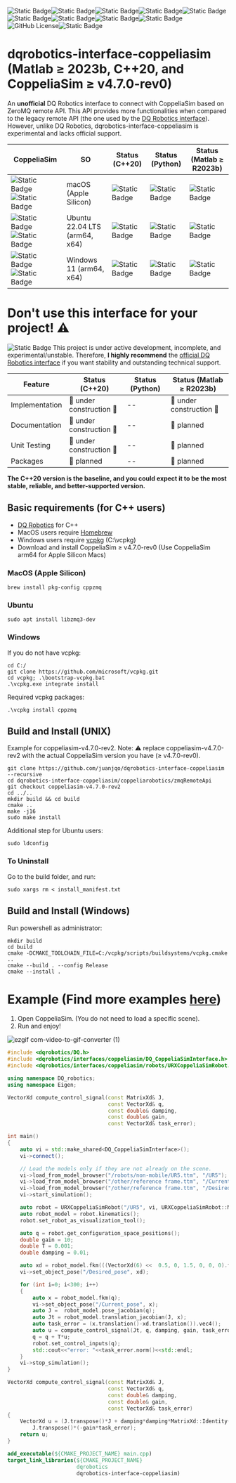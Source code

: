 ![Static Badge](https://img.shields.io/badge/status-experimental-critical)![Static Badge](https://img.shields.io/badge/Platform-Apple_silicon-magenta)![Static Badge](https://img.shields.io/badge/Tested-Apple)![Static Badge](https://img.shields.io/badge/Platform-Ubuntu_x64-orange)![Static Badge](https://img.shields.io/badge/tested-green)![Static Badge](https://img.shields.io/badge/Platform-Windows_11-blue)![Static Badge](https://img.shields.io/badge/tested-green)![Static Badge](https://img.shields.io/badge/CoppeliaSim-4.7.0--rev0-orange)![Static Badge](https://img.shields.io/badge/Written_in-C%2B%2B20-blue)![GitHub License](https://img.shields.io/github/license/juanjqo/cpp-interface-coppeliasim)![Static Badge](https://img.shields.io/badge/based_on-ZeroMQ_remote_API-blue)





# dqrobotics-interface-coppeliasim (Matlab ≥ 2023b, C++20, and CoppeliaSim ≥ v4.7.0-rev0)

An **unofficial** DQ Robotics interface to connect with CoppeliaSim based on ZeroMQ remote API. This API provides more functionalities when compared to the legacy remote API (the one used by the [DQ Robotics interface](https://github.com/dqrobotics/cpp-interface-vrep)). However, unlike DQ Robotics, dqrobotics-interface-coppeliasim is experimental and lacks official support. 

| CoppeliaSim  | SO | Status (C++20) | Status (Python) |  Status (Matlab ≥ R2023b) |
| ------------- | ------------- |------------- |------------- |------------- |
| ![Static Badge](https://img.shields.io/badge/CS-4.7.0--rev0-orange)![Static Badge](https://img.shields.io/badge/arm64-blue)| macOS (Apple Silicon) | ![Static Badge](https://img.shields.io/badge/beta-yellow)|![Static Badge](https://img.shields.io/badge/unsupported-gray)|![Static Badge](https://img.shields.io/badge/pre--alpha-red)|
| ![Static Badge](https://img.shields.io/badge/CS-4.7.0--rev0-orange)![Static Badge](https://img.shields.io/badge/x64-blue)   | Ubuntu 22.04 LTS (arm64, x64) |  ![Static Badge](https://img.shields.io/badge/beta-yellow)|![Static Badge](https://img.shields.io/badge/unsupported-gray)|![Static Badge](https://img.shields.io/badge/pre--alpha-red)|
| ![Static Badge](https://img.shields.io/badge/CS-4.7.0--rev0-orange)![Static Badge](https://img.shields.io/badge/x64-blue)   | Windows 11 (arm64, x64)  |  ![Static Badge](https://img.shields.io/badge/pre--alpha-red) | ![Static Badge](https://img.shields.io/badge/unsupported-gray)|![Static Badge](https://img.shields.io/badge/pre--alpha-red)|


# Don't use this interface for your project! :warning:

![Static Badge](https://img.shields.io/badge/warning-yellow)
This project is under active development, incomplete, and experimental/unstable. Therefore, **I highly recommend** the [official DQ Robotics interface](https://github.com/dqrobotics/cpp-interface-vrep) if you want stability and outstanding technical support. 

| Feature  | Status (C++20) | Status (Python) |  Status (Matlab ≥ R2023b) |
| -------- | -------------- |---------------- |-------------------------- |
|  Implementation | :construction: under construction :rocket:| -- | :construction: under construction :turtle: |
| Documentation | :construction: under construction :rocket: | -- | :pushpin: planned |
| Unit Testing | :construction: under construction :rocket: | -- | :pushpin: planned|
| Packages | :pushpin: planned | -- | :pushpin: planned |

**The C++20 version is the baseline, and you could expect it to be the most stable, reliable, and better-supported version.**





## Basic requirements (for C++ users)

- [DQ Robotics](https://github.com/dqrobotics/cpp) for C++
- MacOS users require [Homebrew](https://brew.sh/)
- Windows users require [vcpkg](https://vcpkg.io/en/index.html) (C:\vcpkg)
- Download and install CoppeliaSim ≥ v4.7.0-rev0 (Use CoppeliaSim arm64 for Apple Silicon Macs)


### MacOS (Apple Silicon)

```shell
brew install pkg-config cppzmq
```
### Ubuntu 
```shell
sudo apt install libzmq3-dev
```

### Windows 

If you do not have vcpkg:

```shell
cd C:/
git clone https://github.com/microsoft/vcpkg.git
cd vcpkg; .\bootstrap-vcpkg.bat
.\vcpkg.exe integrate install
```
Required vcpkg packages:

```shell
.\vcpkg install cppzmq
```


## Build and Install (UNIX)

Example for coppeliasim-v4.7.0-rev2. Note: :warning: replace coppeliasim-v4.7.0-rev2 with the actual CoppeliaSim version you have (≥ v4.7.0-rev0). 

```shell
git clone https://github.com/juanjqo/dqrobotics-interface-coppeliasim --recursive
cd dqrobotics-interface-coppeliasim/coppeliarobotics/zmqRemoteApi
git checkout coppeliasim-v4.7.0-rev2
cd ../.. 
mkdir build && cd build
cmake ..
make -j16
sudo make install
```

Additional step for Ubuntu users:
```shell
sudo ldconfig
```

### To Uninstall 

Go to the build folder, and run:

```shell
sudo xargs rm < install_manifest.txt
```

## Build and Install (Windows)

Run powershell as administrator:

```shell
mkdir build
cd build
cmake -DCMAKE_TOOLCHAIN_FILE=C:/vcpkg/scripts/buildsystems/vcpkg.cmake ..
cmake --build . --config Release
cmake --install .
```




# Example (Find more examples [here](https://github.com/juanjqo/dqrobotics-interface-coppeliasim-examples))

1) Open CoppeliaSim. (You do not need to load a specific scene).
2) Run and enjoy!

![ezgif com-video-to-gif-converter (1)](https://github.com/juanjqo/cpp-interface-coppeliasim/assets/23158313/c916025a-de3d-4058-8edf-14976d23584a)

```cpp
#include <dqrobotics/DQ.h>
#include <dqrobotics/interfaces/coppeliasim/DQ_CoppeliaSimInterface.h>
#include <dqrobotics/interfaces/coppeliasim/robots/URXCoppeliaSimRobot.h>

using namespace DQ_robotics;
using namespace Eigen;

VectorXd compute_control_signal(const MatrixXd& J,
                                const VectorXd& q,
                                const double& damping,
                                const double& gain,
                                const VectorXd& task_error);

int main()
{
    auto vi = std::make_shared<DQ_CoppeliaSimInterface>();
    vi->connect();

    // Load the models only if they are not already on the scene.
    vi->load_from_model_browser("/robots/non-mobile/UR5.ttm", "/UR5");
    vi->load_from_model_browser("/other/reference frame.ttm", "/Current_pose");
    vi->load_from_model_browser("/other/reference frame.ttm", "/Desired_pose");
    vi->start_simulation();

    auto robot = URXCoppeliaSimRobot("/UR5", vi, URXCoppeliaSimRobot::MODEL::UR5);
    auto robot_model = robot.kinematics();
    robot.set_robot_as_visualization_tool();

    auto q = robot.get_configuration_space_positions();
    double gain = 10;
    double T = 0.001;
    double damping = 0.01;

    auto xd = robot_model.fkm(((VectorXd(6) <<  0.5, 0, 1.5, 0, 0, 0).finished()));
    vi->set_object_pose("/Desired_pose", xd);

    for (int i=0; i<300; i++)
    {
        auto x = robot_model.fkm(q);
        vi->set_object_pose("/Current_pose", x);
        auto J =  robot_model.pose_jacobian(q);
        auto Jt = robot_model.translation_jacobian(J, x);
        auto task_error = (x.translation()-xd.translation()).vec4();
        auto u = compute_control_signal(Jt, q, damping, gain, task_error);
        q = q + T*u;
        robot.set_control_inputs(q);
        std::cout<<"error: "<<task_error.norm()<<std::endl;
    }
    vi->stop_simulation();
}

VectorXd compute_control_signal(const MatrixXd& J,
                                const VectorXd& q,
                                const double& damping,
                                const double& gain,
                                const VectorXd& task_error)
{
    VectorXd u = (J.transpose()*J + damping*damping*MatrixXd::Identity(q.size(), q.size())).inverse()*
        J.transpose()*(-gain*task_error);
    return u;
}
```


```cmake
add_executable(${CMAKE_PROJECT_NAME} main.cpp)
target_link_libraries(${CMAKE_PROJECT_NAME}
                      dqrobotics
                      dqrobotics-interface-coppeliasim)
```







